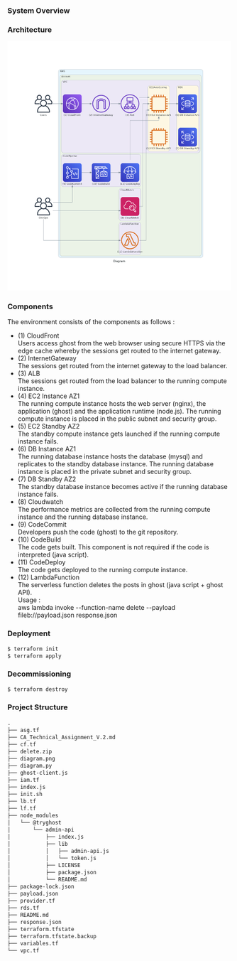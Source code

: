 ### System Overview  

### Architecture  
![Diagram](https://github.com/adob71/aws-ghost/blob/main/diagram.png)  

### Components  
The environment consists of the components as follows :  
* (1) CloudFront  
Users access ghost from the web browser using secure HTTPS via the edge cache whereby the sessions get routed to the internet gateway.  
* (2) InternetGateway  
The sessions get routed from the internet gateway to the load balancer.  
* (3) ALB  
The sessions get routed from the load balancer to the running compute instance.  
* (4) EC2 Instance AZ1  
The running compute instance hosts the web server (nginx), the application (ghost) and the application runtime (node.js). The running compute instance is placed in the public subnet and security group.  
* (5) EC2 Standby AZ2  
The standby compute instance gets launched if the running compute instance fails.  
* (6) DB Instance AZ1  
The running database instance hosts the database (mysql) and replicates to the standby database instance. The running database instance is placed in the private subnet and security group.  
* (7) DB Standby AZ2   
The standby database instance becomes active if the running database instance fails.  
* (8) Cloudwatch  
The performance metrics are collected from the running compute instance and the running database instance.  
* (9) CodeCommit  
Developers push the code (ghost) to the git repository.  
* (10) CodeBuild  
The code gets built. This component is not required if the code is interpreted (java script).  
* (11) CodeDeploy  
The code gets deployed to the running compute instance.  
* (12) LambdaFunction  
The serverless function deletes the posts in ghost (java script + ghost API).  
Usage :  
aws lambda invoke --function-name delete --payload fileb://payload.json response.json  

### Deployment
```
$ terraform init
$ terraform apply
```

### Decommissioning
```
$ terraform destroy
```

### Project Structure
```
.
├── asg.tf
├── CA_Technical_Assignment_V.2.md
├── cf.tf
├── delete.zip
├── diagram.png
├── diagram.py
├── ghost-client.js
├── iam.tf
├── index.js
├── init.sh
├── lb.tf
├── lf.tf
├── node_modules
│   └── @tryghost
│       └── admin-api
│           ├── index.js
│           ├── lib
│           │   ├── admin-api.js
│           │   └── token.js
│           ├── LICENSE
│           ├── package.json
│           └── README.md
├── package-lock.json
├── payload.json
├── provider.tf
├── rds.tf
├── README.md
├── response.json
├── terraform.tfstate
├── terraform.tfstate.backup
├── variables.tf
└── vpc.tf
```
